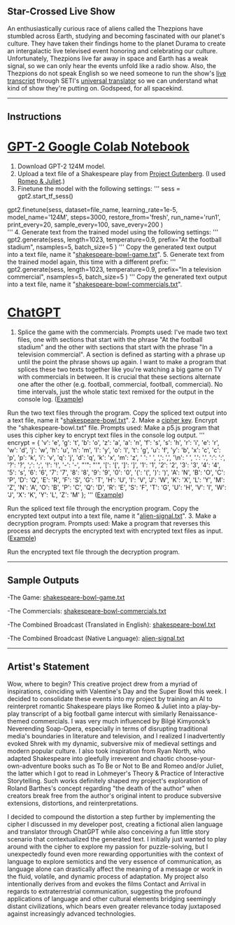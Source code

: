 ## Star-Crossed Live Show

An enthusiastically curious race of aliens called the Thezpions have stumbled across Earth, studying and becoming fascinated with our planet's culture. They have taken their findings home to the planet Durama to create an intergalactic live televised event honoring and celebrating our culture. Unfortunately, Thezpions live far away in space and Earth has a weak signal, so we can only hear the events unfold like a radio show. Also, the Thezpions do not speak English so we need someone to run the show's [live transcript](./alien-signal.txt/) through SETI's [universal translator](https://editor.p5js.org/dayman117242/sketches/i6w4W-e9u) so we can understand what kind of show they're putting on. Godspeed, for all spacekind.

---

## Instructions

# [GPT-2 Google Colab Notebook](https://colab.research.google.com/drive/1VLG8e7YSEwypxU-noRNhsv5dW4NfTGce)
1. Download GPT-2 124M model.
2. Upload a text file of a Shakespeare play from [Project Gutenberg](https://www.gutenberg.org/). (I used [Romeo & Juliet](./romeo-and-juliet.txt).)
3. Finetune the model with the following settings:
'''
sess = gpt2.start_tf_sess()

gpt2.finetune(sess,
              dataset=file_name,
              learning_rate=1e-5,
              model_name='124M',
              steps=3000,
              restore_from='fresh',
              run_name='run1',
              print_every=20,
              sample_every=100,
              save_every=200
              )         
'''
4. Generate text from the trained model using the following settings:
'''
gpt2.generate(sess,
              length=1023,
              temperature=0.9,
              prefix="At the football stadium",
              nsamples=5,
              batch_size=5
              )
'''
Copy the generated text output into a text file, name it "[shakespeare-bowl-game.txt](./shakespeare-bowl-game.txt)".
5. Generate text from the trained model again, this time with a different prefix:
'''
gpt2.generate(sess,
              length=1023,
              temperature=0.9,
              prefix="In a television commercial",
              nsamples=5,
              batch_size=5
              )
'''
Copy the generated text output into a text file, name it "[shakespeare-bowl-commercials.txt](./shakespeare-bowl-commercials.txt)".

# [ChatGPT](https://chat.openai.com/chat)
1. Splice the game with the commercials. Prompts used: 
I've made two text files, one with sections that start with the phrase "At the football stadium" and the other with sections that start with the phrase "In a television commercial". A section is defined as starting with a phrase up until the point the phrase shows up again. I want to make a program that splices these two texts together like you're watching a big game on TV with commercials in between. It is crucial that these sections alternate one after the other (e.g. football, commercial, football, commercial). No time intervals, just the whole static text remixed for the output in the console log. ([Example](https://editor.p5js.org/dayman117242/sketches/I0N5VEPt4))

Run the two text files through the program. Copy the spliced text output into a text file, name it "[shakespeare-bowl.txt](/shakespeare-bowl.txt)".
2. Make a [cipher key](./alien-language.txt). Encrypt the "shakespeare-bowl.txt" file. Prompts used:
Make a p5.js program that uses this cipher key to encrypt text files in the console log output. 
'''
encrypt = {
  'v': 'e',
  'g': 't',
  'b': 'o',
  'z': 'a',
  'a': 'n',
  'f': 's',
  's': 'h',
  'r': 'i',
  'e': 'r',
  'w': 'd',
  'j': 'w',
  'h': 'u',
  'n': 'm',
  'l': 'y',
  'o': 'l',
  't': 'g',
  'u': 'f',
  'y': 'b',
  'x': 'c',
  'c': 'p',
  'p': 'k',
  'i': 'v',
  'q': 'j',
  'd': 'q',
  'k': 'x',
  'm': 'z',
  ' ': ' ',
  ',': ',',
  '\n': ' ',
  '.': '.',
  ':': ':',
  '?': '?',
  ';': ';',
  '!': '!',
  '-': '-',
  "'": "'",
  '[': '[',
  ']': ']',
  '1': '1',
  '2': '2',
  '3': '3',
  '4': '4',
  '5': 's',
  '6': '6',
  '7': '7',
  '8': '8',
  '9': '9',
  '0': '0',
  '(': '(',
  ')': ')',
  'A': 'N',
  'B': 'O',
  'C': 'P',
  'D': 'Q',
  'E': 'R',
  'F': 'S',
  'G': 'T',
  'H': 'U',
  'I': 'V',
  'J': 'W',
  'K': 'X',
  'L': 'Y',
  'M': 'Z',
  'N': 'A',
  'O': 'B',
  'P': 'C',
  'Q': 'D',
  'R': 'E',
  'S': 'F',
  'T': 'G',
  'U': 'H',
  'V': 'I',
  'W': 'J',
  'X': 'K',
  'Y': 'L',
  'Z': 'M'
};
'''
([Example](https://editor.p5js.org/dayman117242/sketches/xdHne8MlS))

Run the spliced text file through the encryption program. Copy the encrypted text output into a text file, name it "[alien-signal.txt](./alien-signal.txt)".
3. Make a decryption program. Prompts used:
Make a program that reverses this process and decrypts the encrypted text with encrypted text files as input. ([Example](https://editor.p5js.org/dayman117242/sketches/i6w4W-e9u))

Run the encrypted text file through the decryption program.

---

## Sample Outputs

-The Game: [shakespeare-bowl-game.txt](./shakespeare-bowl-game.txt)

-The Commercials: [shakespeare-bowl-commercials.txt](./shakespeare-bowl-commercials.txt)

-The Combined Broadcast (Translated in English): [shakespeare-bowl.txt](/shakespeare-bowl.txt)

-The Combined Broadcast (Native Language): [alien-signal.txt](./alien-signal.txt)

---

## Artist's Statement

Wow, where to begin? This creative project drew from a myriad of inspirations, coinciding with Valentine's Day and the Super Bowl this week. I decided to consolidate these events into my project by training an AI to reinterpret romantic Shakespeare plays like Romeo & Juliet into a play-by-play transcript of a big football game intercut with similarly Renaissance-themed commercials. I was very much influenced by Bilgé Kimyonok’s Neverending Soap-Opera, especially in terms of disrupting traditional media's boundaries in literature and television, and I realized I inadvertently evoked Shrek with my dynamic, subversive mix of medieval settings and modern popular culture. I also took inspiration from Ryan North, who adapted Shakespeare into gleefully irreverent and chaotic choose-your-own-adventure books such as To Be or Not to Be and Romeo and/or Juliet, the latter which I got to read in Lohmeyer's Theory & Practice of Interactive Storytelling. Such works definitely shaped my project's exploration of Roland Barthes's concept regarding "the death of the author" when creators break free from the author's original intent to produce subversive extensions, distortions, and reinterpretations.

I decided to compound the distortion a step further by implementing the cipher I discussed in my developer post, creating a fictional alien language and translator through ChatGPT while also conceiving a fun little story scenario that contextualized the generated text. I initially just wanted to play around with the cipher to explore my passion for puzzle-solving, but I unexpectedly found even more rewarding opportunities with the context of language to explore semiotics and the very essence of communication, as language alone can drastically affect the meaning of a message or work in the fluid, volatile, and dynamic process of adaptation. My project also intentionally derives from and evokes the films Contact and Arrival in regards to extraterrestrial communication, suggesting the profound applications of language and other cultural elements bridging seemingly distant civilizations, which bears even greater relevance today juxtaposed against increasingly advanced technologies.